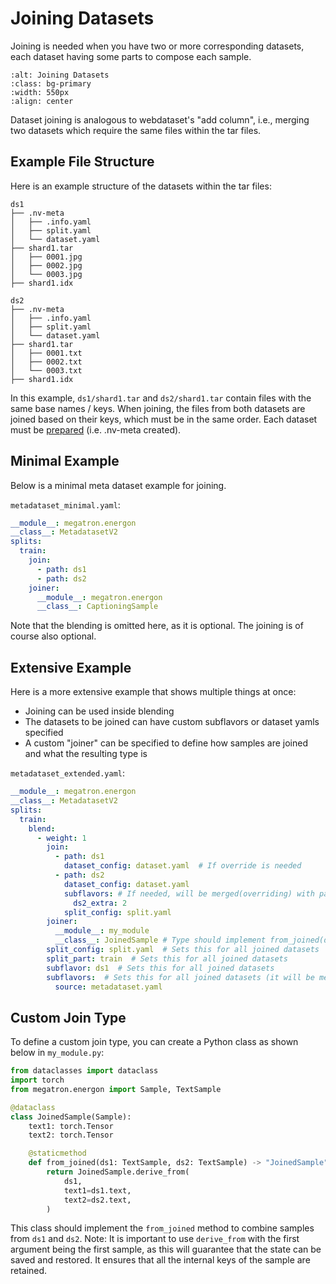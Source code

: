 <!--- Copyright (c) 2025, NVIDIA CORPORATION.
SPDX-License-Identifier: BSD-3-Clause -->
# Joining Datasets

Joining is needed when you have two or more corresponding datasets, each dataset having some parts to compose each sample.

```{image} ../images/joining.png
:alt: Joining Datasets
:class: bg-primary
:width: 550px
:align: center
```

Dataset joining is analogous to webdataset's "add column", i.e., merging two datasets which require the same files within the tar files.

## Example File Structure

Here is an example structure of the datasets within the tar files:

```
ds1
├── .nv-meta
│   ├── .info.yaml
│   ├── split.yaml
│   └── dataset.yaml
├── shard1.tar
│   ├── 0001.jpg
│   ├── 0002.jpg
│   └── 0003.jpg
├── shard1.idx

ds2
├── .nv-meta
│   ├── .info.yaml
│   ├── split.yaml
│   └── dataset.yaml
├── shard1.tar
│   ├── 0001.txt
│   ├── 0002.txt
│   └── 0003.txt
├── shard1.idx
```

In this example, `ds1/shard1.tar` and `ds2/shard1.tar` contain files with the same base names / keys.
When joining, the files from both datasets are joined based on their keys, which must be in the same order. Each dataset must be [prepared](../basic/data_prep) (i.e. .nv-meta created).


## Minimal Example

Below is a minimal meta dataset example for joining.

 `metadataset_minimal.yaml`:
```yaml
__module__: megatron.energon
__class__: MetadatasetV2
splits:
  train:
    join:
      - path: ds1
      - path: ds2
    joiner:
      __module__: megatron.energon
      __class__: CaptioningSample
```
Note that the blending is omitted here, as it is optional. The joining is of course also optional.

## Extensive Example

Here is a more extensive example that shows multiple things at once:

* Joining can be used inside blending
* The datasets to be joined can have custom subflavors or dataset yamls specified
* A custom "joiner" can be specified to define how samples are joined and what the resulting type is

`metadataset_extended.yaml`:
```yaml
__module__: megatron.energon
__class__: MetadatasetV2
splits:
  train:
    blend:
      - weight: 1
        join:
          - path: ds1
            dataset_config: dataset.yaml  # If override is needed
          - path: ds2
            dataset_config: dataset.yaml
            subflavors: # If needed, will be merged(overriding) with parent subflavor
              ds2_extra: 2
            split_config: split.yaml
        joiner:
          __module__: my_module
          __class__: JoinedSample # Type should implement from_joined(ds1, ds2)
        split_config: split.yaml  # Sets this for all joined datasets
        split_part: train  # Sets this for all joined datasets
        subflavor: ds1  # Sets this for all joined datasets
        subflavors:  # Sets this for all joined datasets (it will be merged with their individual subflavors)
          source: metadataset.yaml
```

## Custom Join Type

To define a custom join type, you can create a Python class as shown below in `my_module.py`:

```python
from dataclasses import dataclass
import torch
from megatron.energon import Sample, TextSample

@dataclass
class JoinedSample(Sample):
    text1: torch.Tensor
    text2: torch.Tensor

    @staticmethod
    def from_joined(ds1: TextSample, ds2: TextSample) -> "JoinedSample":
        return JoinedSample.derive_from(
            ds1,
            text1=ds1.text,
            text2=ds2.text,
        )
```

This class should implement the `from_joined` method to combine samples from `ds1` and `ds2`.
Note: It is important to use `derive_from` with the first argument being the first sample, as this will guarantee that the state can be saved and restored. It ensures that all the internal keys of the sample are retained.



